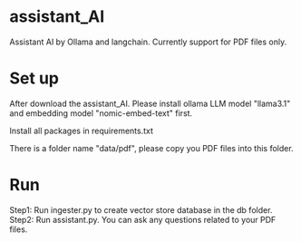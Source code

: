 # assistant_AI
Assistant AI by Ollama and langchain. Currently support for PDF files only.

# Set up
After download the assistant_AI. Please install ollama LLM model "llama3.1" and embedding model "nomic-embed-text" first.

Install all packages in requirements.txt

There is a folder name "data/pdf", please copy you PDF files into this folder.

# Run
Step1: Run ingester.py to create vector store database in the db folder.
Step2: Run assistant.py. You can ask any questions related to your PDF files.



